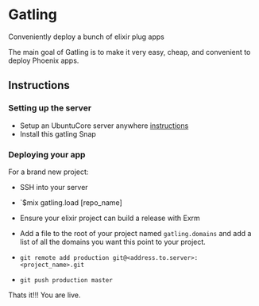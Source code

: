 # Gatling

Conveniently deploy a bunch of elixir plug apps

The main goal of Gatling is to make it very easy, cheap, and convenient 
to deploy Phoenix apps.

## Instructions

### Setting up the server

- Setup an UbuntuCore server anywhere [instructions](https://feliciano.tech/blog/running-ubuntu-snappy-core-on-linode/)
- Install this gatling Snap

### Deploying your app

For a brand new project:

- SSH into your server
- `$mix gatling.load [repo_name]

- Ensure your elixir project can build a release with Exrm
- Add a file to the root of your project named `gatling.domains` and
add a list of all the domains you want this point to your project.
- `git remote add production git@<address.to.server>:<project_name>.git`
- `git push production master`

Thats it!!! You are live.
